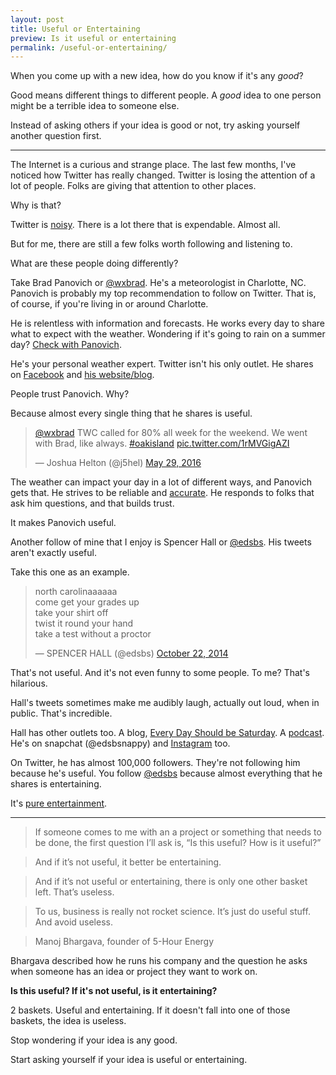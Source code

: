 ```yaml
---
layout: post
title: Useful or Entertaining
preview: Is it useful or entertaining
permalink: /useful-or-entertaining/
---
```


When you come up with a new idea, how do you know if it's any *good*? 

Good means different things to different people. A *good* idea to one person might be a terrible idea to someone else. 

Instead of asking others if your idea is good or not, try asking yourself another question first. 

* * * 

The Internet is a curious and strange place. The last few months, I've noticed how Twitter has really changed. Twitter is losing the attention of a lot of people. Folks are giving that attention to other places. 

Why is that? 

Twitter is [noisy](http://venturebeat.com/2015/03/18/twitter-will-die-if-it-doesnt-fix-its-noise-problem-says-early-investor-gary-vaynerchuk/). There is a lot there that is expendable. Almost all. 

But for me, there are still a few folks worth following and listening to. 

What are these people doing differently? 

Take Brad Panovich or [@wxbrad](https://twitter.com/wxbrad). He's a meteorologist in Charlotte, NC. Panovich is probably my top recommendation to follow on Twitter. That is, of course, if you're living in or around Charlotte. 

He is relentless with information and forecasts. He works every day to share what to expect with the weather. Wondering if it's going to rain on a summer day? [Check with Panovich](https://twitter.com/wxbrad/status/738127521284251648). 

He's your personal weather expert. Twitter isn't his only outlet. He shares on [Facebook](https://www.facebook.com/wxbradWCNC) and [his website/blog](http://wxbrad.com/). 

People trust Panovich. Why? 

Because almost every single thing that he shares is useful. 

<blockquote class="twitter-tweet" data-lang="en"><p lang="en" dir="ltr"><a href="https://twitter.com/wxbrad">@wxbrad</a> TWC called for 80% all week for the weekend. We went with Brad, like always. <a href="https://twitter.com/hashtag/oakisland?src=hash">#oakisland</a> <a href="https://t.co/1rMVGigAZI">pic.twitter.com/1rMVGigAZI</a></p>&mdash; Joshua Helton (@j5hel) <a href="https://twitter.com/j5hel/status/737007560071491585">May 29, 2016</a></blockquote>
<script async src="//platform.twitter.com/widgets.js" charset="utf-8"></script>

The weather can impact your day in a lot of different ways, and Panovich gets that. He strives to be reliable and [accurate](https://twitter.com/wxbrad/status/737840000633581569). He responds to folks that ask him questions, and that builds trust. 

It makes Panovich useful. 

Another follow of mine that I enjoy is Spencer Hall or [@edsbs](https://twitter.com/edsbs). His tweets aren't exactly useful. 

Take this one as an example. 

<blockquote class="twitter-tweet" data-lang="en"><p lang="en" dir="ltr">north carolinaaaaaa<br>come get your grades up<br>take your shirt off <br>twist it round your hand <br>take a test without a proctor</p>&mdash; SPENCER HALL (@edsbs) <a href="https://twitter.com/edsbs/status/524991281064607744">October 22, 2014</a></blockquote>
<script async src="//platform.twitter.com/widgets.js" charset="utf-8"></script>

That's not useful. And it's not even funny to some people. To me? That's hilarious. 

Hall's tweets sometimes make me audibly laugh, actually out loud, when in public. That's incredible. 

Hall has other outlets too. A blog, [Every Day Should be Saturday](http://www.everydayshouldbesaturday.com/). A [podcast](https://soundcloud.com/spencer-hall-8). He's on snapchat (@edsbsnappy) and [Instagram](https://www.instagram.com/edsbs/) too.

On Twitter, he has almost 100,000 followers. They're not following him because he's useful. You follow [@edsbs](https://twitter.com/edsbs/) because almost everything that he shares is entertaining. 

It's [pure entertainment](https://twitter.com/edsbs/status/735302406884360192).


* * * 

> If someone comes to me with an a project or something that needs to be done, the first question I’ll ask is, “Is this useful? How is it useful?”

> And if it’s not useful, it better be entertaining.

> And if it’s not useful or entertaining, there is only one other basket left. That’s useless.

> To us, business is really not rocket science. It’s just do useful stuff. And avoid useless.

> Manoj Bhargava, founder of 5-Hour Energy

Bhargava described how he runs his company and the question he asks when someone has an idea or project they want to work on. 

**Is this useful? If it's not useful, is it entertaining?** 

2 baskets. Useful and entertaining. If it doesn't fall into one of those baskets, the idea is useless. 

Stop wondering if your idea is any good. 

Start asking yourself if your idea is useful or entertaining.


